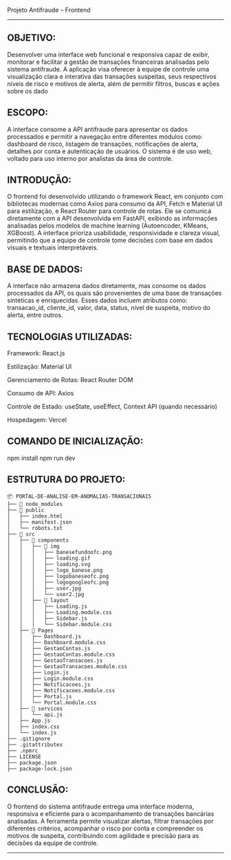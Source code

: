 Projeto Antifraude – Frontend
___________________________________________________________________________________________________________________________________________________________________________________________________________________________________________________________________________________

 OBJETIVO:
-
Desenvolver uma interface web funcional e responsiva capaz de exibir, monitorar e facilitar a gestão de transações financeiras analisadas pelo sistema antifraude. A aplicação visa oferecer à equipe de controle uma visualização clara e interativa das transações suspeitas, seus respectivos níveis de risco e motivos de alerta, além de permitir filtros, buscas e ações sobre os dado

 ESCOPO:
-
A interface consome a API antifraude para apresentar os dados processados e permitir a navegação entre diferentes módulos como: dashboard de risco, listagem de transações, notificações de alerta, detalhes por conta e autenticação de usuários. O sistema é de uso web, voltado para uso interno por analistas da área de controle.

 INTRODUÇÃO:
 -
O frontend foi desenvolvido utilizando o framework React, em conjunto com bibliotecas modernas como Axios para consumo da API, Fetch e Material UI para estilização, e React Router para controle de rotas. Ele se comunica diretamente com a API desenvolvida em FastAPI, exibindo as informações analisadas pelos modelos de machine learning (Autoencoder, KMeans, XGBoost). A interface prioriza usabilidade, responsividade e clareza visual, permitindo que a equipe de controle tome decisões com base em dados visuais e textuais interpretáveis.

 BASE DE DADOS:
 -
A interface não armazena dados diretamente, mas consome os dados processados da API, os quais são provenientes de uma base de transações sintéticas e enriquecidas. Esses dados incluem atributos como: transacao_id, cliente_id, valor, data, status, nível de suspeita, motivo do alerta, entre outros.

 TECNOLOGIAS UTILIZADAS:
 -
Framework: React.js

Estilização: Material UI

Gerenciamento de Rotas: React Router DOM

Consumo de API: Axios

Controle de Estado: useState, useEffect, Context API (quando necessário)

Hospedagem: Vercel

COMANDO DE INICIALIZAÇÃO:
-
npm install
npm run dev

ESTRUTURA DO PROJETO:
-
```
📦 PORTAL-DE-ANALISE-EM-ANOMALIAS-TRANSACIONAIS
├── 📁 node_modules
├── 📁 public
│   ├── index.html
│   ├── manifest.json
│   └── robots.txt
├── 📁 src
│   ├── 📁 components
│   │   ├── 📁 img
│   │   │   ├── banesefundoofc.png
│   │   │   ├── loading.gif
│   │   │   ├── loading.svg
│   │   │   ├── logo_banese.png
│   │   │   ├── logobaneseofc.png
│   │   │   ├── logogoogleofc.png
│   │   │   ├── user.jpg
│   │   │   └── user2.jpg
│   │   ├── 📁 layout
│   │   │   ├── Loading.js
│   │   │   ├── Loading.module.css
│   │   │   ├── Sidebar.js
│   │   │   └── Sidebar.module.css
│   ├── 📁 Pages
│   │   ├── Dashboard.js
│   │   ├── Dashboard.module.css
│   │   ├── GestaoContas.js
│   │   ├── GestaoContas.module.css
│   │   ├── GestaoTransacoes.js
│   │   ├── GestaoTransacoes.module.css
│   │   ├── Login.js
│   │   ├── Login.module.css
│   │   ├── Notificacoes.js
│   │   ├── Notificacoes.module.css
│   │   ├── Portal.js
│   │   └── Portal.module.css
│   ├── 📁 services
│   │   └── api.js
│   ├── App.js
│   ├── index.css
│   └── index.js
├── .gitignore
├── .gitattributes
├── .npmrc
├── LICENSE
├── package.json
├── package-lock.json
```

 CONCLUSÃO:
 -
O frontend do sistema antifraude entrega uma interface moderna, responsiva e eficiente para o acompanhamento de transações bancárias analisadas. A ferramenta permite visualizar alertas, filtrar transações por diferentes critérios, acompanhar o risco por conta e compreender os motivos de suspeita, contribuindo com agilidade e precisão para as decisões da equipe de controle.
_______________________________________________________________________________________________________________________________________________________________________________________________________________________________________________________________________________

